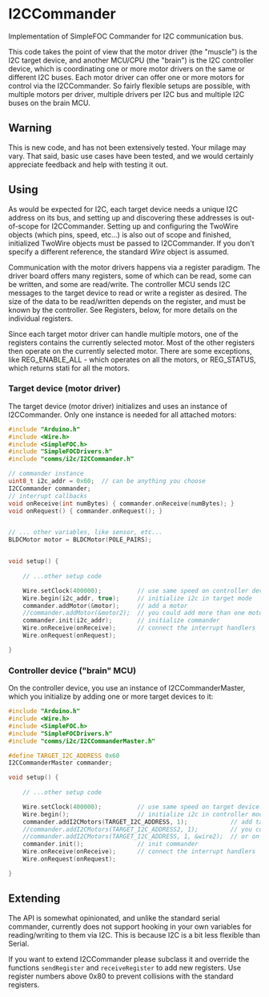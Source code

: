 
# I2CCommander

Implementation of SimpleFOC Commander for I2C communication bus.

This code takes the point of view that the motor driver (the "muscle") is the I2C target device, and another MCU/CPU (the "brain") is the I2C controller device, which is coordinating one or more motor drivers on the same or different I2C buses. Each motor driver can offer one or more motors for control via the I2CCommander. So fairly flexible setups are possible, with multiple motors per driver, multiple drivers per I2C bus and multiple I2C buses on the brain MCU.

## Warning

This is new code, and has not been extensively tested. Your milage may vary. That said, basic use cases have been tested, and we would certainly appreciate feedback and help with testing it out.

## Using

As would be expected for I2C, each target device needs a unique I2C address on its bus, and setting up and discovering these addresses is out-of-scope for I2CCommander. Setting up and configuring the TwoWire objects (which pins, speed, etc...) is also out of scope and finished, initialized TwoWire objects must be passed to I2CCommander. If you don't specify a different reference, the standard *Wire* object is assumed.

Communication with the motor drivers happens via a register paradigm. The driver board offers many registers, some of which can be read, some can be written, and some are read/write. The controller MCU sends I2C messages to the target device to read or write a register as desired. The size of the data to be read/written depends on the register, and must be known by the controller. See Registers, below, for more details on the individual registers.

Since each target motor driver can handle multiple motors, one of the registers contains the currently selected motor. Most of the other registers then operate on the currently selected motor. There are some exceptions, like REG_ENABLE_ALL - which operates on all the motors, or REG_STATUS, which returns stati for all the motors.

### Target device (motor driver)

The target device (motor driver) initializes and uses an instance of I2CCommander. Only one instance is needed for all attached motors:

```c++
#include "Arduino.h"
#include <Wire.h>
#include <SimpleFOC.h>
#include "SimpleFOCDrivers.h"
#include "comms/i2c/I2CCommander.h"

// commander instance
uint8_t i2c_addr = 0x60;  // can be anything you choose
I2CCommander commander;
// interrupt callbacks
void onReceive(int numBytes) { commander.onReceive(numBytes); }
void onRequest() { commander.onRequest(); }


// ... other variables, like sensor, etc...
BLDCMotor motor = BLDCMotor(POLE_PAIRS);


void setup() {
    
    // ...other setup code

    Wire.setClock(400000);          // use same speed on controller device
    Wire.begin(i2c_addr, true);     // initialize i2c in target mode
    commander.addMotor(&motor);     // add a motor
    //commander.addMotor(&motor2);  // you could add more than one motor
    commander.init(i2c_addr);       // initialize commander
    Wire.onReceive(onReceive);      // connect the interrupt handlers
    Wire.onRequest(onRequest);

}
```

### Controller device ("brain" MCU)

On the controller device, you use an instance of I2CCommanderMaster, which you initialize by adding one or more target devices to it:

```c++
#include "Arduino.h"
#include <Wire.h>
#include <SimpleFOC.h>
#include "SimpleFOCDrivers.h"
#include "comms/i2c/I2CCommanderMaster.h"

#define TARGET_I2C_ADDRESS 0x60
I2CCommanderMaster commander;

void setup() {
    
    // ...other setup code

    Wire.setClock(400000);          // use same speed on target device!
    Wire.begin();                   // initialize i2c in controller mode
    commander.addI2CMotors(TARGET_I2C_ADDRESS, 1);            // add target device, it has 1 motor
    //commander.addI2CMotors(TARGET_I2C_ADDRESS2, 1);         // you could add another target device on the same bus
    //commander.addI2CMotors(TARGET_I2C_ADDRESS, 1, &wire2);  // or on a different i2c bus
    commander.init();               // init commander
    Wire.onReceive(onReceive);      // connect the interrupt handlers
    Wire.onRequest(onRequest);

}

```


## Extending

The API is somewhat opinionated, and unlike the standard serial commander, currently does not support hooking in your own variables for reading/writing to them via I2C. This is because I2C is a bit less flexible than Serial.

If you want to extend I2CCommander please subclass it and override the functions `sendRegister` and `receiveRegister` to add new registers. Use register numbers above 0x80 to prevent collisions with the standard registers.